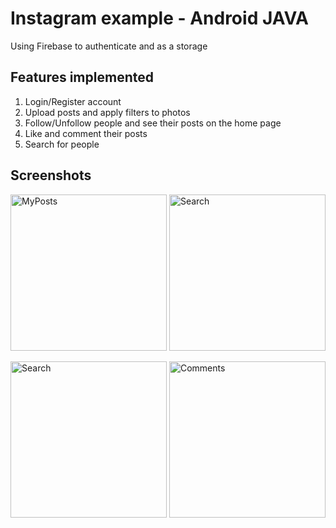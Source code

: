 # Instagram example - Android JAVA
Using Firebase to authenticate and as a storage

## Features implemented
1. Login/Register account
2. Upload posts and apply filters to photos
3. Follow/Unfollow people and see their posts on the home page
4. Like and comment their posts
5. Search for people

## Screenshots
<img width="250" alt="MyPosts" src="https://i.imgur.com/LLBAZRh.png"/> <img width="250" alt="Search" src="https://i.imgur.com/WxcdM0K.png"/>

<img width="250" alt="Search" src="https://i.imgur.com/mLWpqlS.png"/> <img width="250" alt="Comments" src="https://i.imgur.com/P8WMpLH.png"/>



